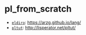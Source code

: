 # pl_from_scratch

* [`eldiro`](./eldiro/): https://arzg.github.io/lang/
* [`pltut`](./pltut): http://lisperator.net/pltut/
